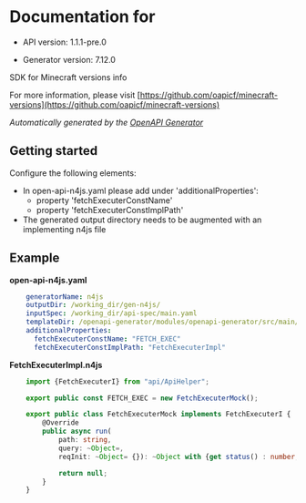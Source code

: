 # Documentation for 

- API version: 1.1.1-pre.0

- Generator version: 7.12.0

SDK for Minecraft versions info

  For more information, please visit [https://github.com/oapicf/minecraft-versions](https://github.com/oapicf/minecraft-versions)

*Automatically generated by the [OpenAPI Generator](https://openapi-generator.tech)*


## Getting started

Configure the following elements:
- In open-api-n4js.yaml please add under 'additionalProperties':
  - property 'fetchExecuterConstName'
  - property 'fetchExecuterConstImplPath'
- The generated output directory needs to be augmented with an implementing n4js file

## Example

**open-api-n4js.yaml**
```yaml
    generatorName: n4js
    outputDir: /working_dir/gen-n4js/
    inputSpec: /working_dir/api-spec/main.yaml
    templateDir: /openapi-generator/modules/openapi-generator/src/main/resources/n4js
    additionalProperties:
      fetchExecuterConstName: "FETCH_EXEC"
      fetchExecuterConstImplPath: "FetchExecuterImpl"
```

**FetchExecuterImpl.n4js**
```typescript
    import {FetchExecuterI} from "api/ApiHelper";

    export public const FETCH_EXEC = new FetchExecuterMock();

    export public class FetchExecuterMock implements FetchExecuterI {
        @Override
        public async run(
            path: string,
            query: ~Object=,
            reqInit: ~Object= {}): ~Object with {get status() : number, json(): Promise<any>} {

            return null;
        }
    }
```
